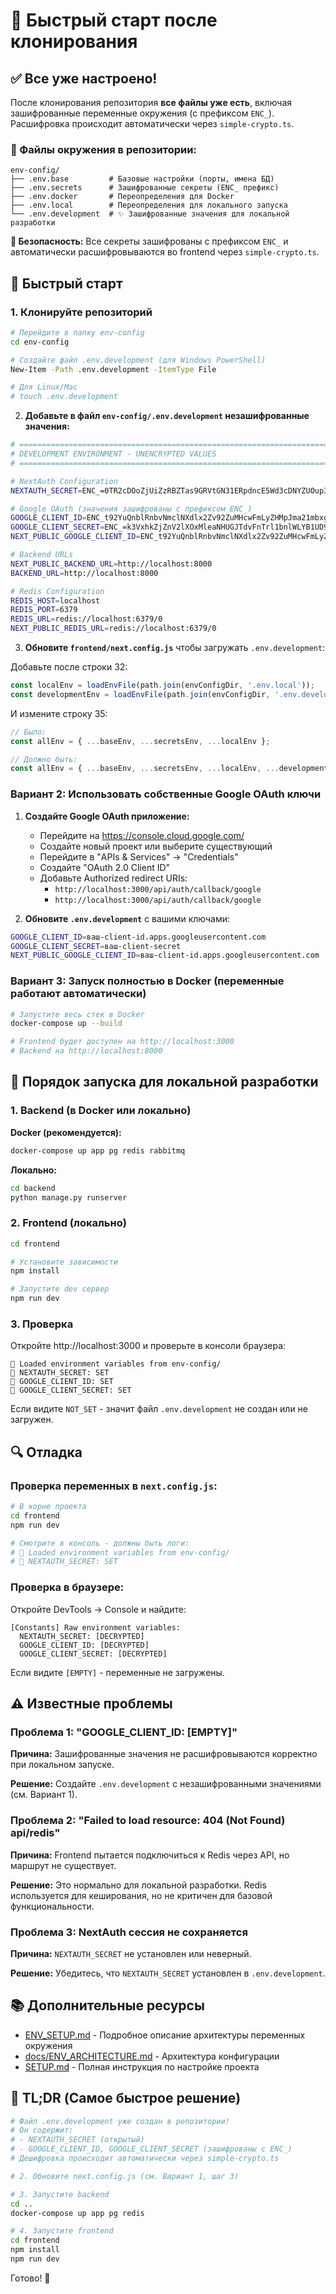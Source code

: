 # 🚀 Быстрый старт после клонирования

## ✅ Все уже настроено!

После клонирования репозитория **все файлы уже есть**, включая зашифрованные переменные окружения (с префиксом `ENC_`). Расшифровка происходит автоматически через `simple-crypto.ts`.

### 📁 Файлы окружения в репозитории:

```
env-config/
├── .env.base         # Базовые настройки (порты, имена БД)
├── .env.secrets      # Зашифрованные секреты (ENC_ префикс)
├── .env.docker       # Переопределения для Docker
├── .env.local        # Переопределения для локального запуска
└── .env.development  # ✨ Зашифрованные значения для локальной разработки
```

**🔐 Безопасность:** Все секреты зашифрованы с префиксом `ENC_` и автоматически расшифровываются во frontend через `simple-crypto.ts`.

## 🎯 Быстрый старт

### 1. Клонируйте репозиторий

```bash
# Перейдите в папку env-config
cd env-config

# Создайте файл .env.development (для Windows PowerShell)
New-Item -Path .env.development -ItemType File

# Для Linux/Mac
# touch .env.development
```

2. **Добавьте в файл `env-config/.env.development` незашифрованные значения:**

```bash
# =============================================================================
# DEVELOPMENT ENVIRONMENT - UNENCRYPTED VALUES
# =============================================================================

# NextAuth Configuration
NEXTAUTH_SECRET=ENC_=0TR2cDOoZjUiZzRBZTas9GRVtGN31ERpdncE5Wd3cDNYZUOup3Lwc3KMhlY

# Google OAuth (значения зашифрованы с префиксом ENC_)
GOOGLE_CLIENT_ID=ENC_t92YuQnblRnbvNmclNXdlx2Zv92ZuMHcwFmLyZHMpJma21mbxgjZyMnc0R3Z1hWauNHcwJDdxdTcoxWLxIDMxUzM3ADM3EzM
GOOGLE_CLIENT_SECRET=ENC_=k3VxhkZjZnV2lXOxMleaNHUGJTdvFnTrl1bnlWLYB1UD90R
NEXT_PUBLIC_GOOGLE_CLIENT_ID=ENC_t92YuQnblRnbvNmclNXdlx2Zv92ZuMHcwFmLyZHMpJma21mbxgjZyMnc0R3Z1hWauNHcwJDdxdTcoxWLxIDMxUzM3ADM3EzM

# Backend URLs
NEXT_PUBLIC_BACKEND_URL=http://localhost:8000
BACKEND_URL=http://localhost:8000

# Redis Configuration
REDIS_HOST=localhost
REDIS_PORT=6379
REDIS_URL=redis://localhost:6379/0
NEXT_PUBLIC_REDIS_URL=redis://localhost:6379/0
```

3. **Обновите `frontend/next.config.js`** чтобы загружать `.env.development`:

Добавьте после строки 32:

```javascript
const localEnv = loadEnvFile(path.join(envConfigDir, '.env.local'));
const developmentEnv = loadEnvFile(path.join(envConfigDir, '.env.development')); // Добавить эту строку
```

И измените строку 35:

```javascript
// Было:
const allEnv = { ...baseEnv, ...secretsEnv, ...localEnv };

// Должно быть:
const allEnv = { ...baseEnv, ...secretsEnv, ...localEnv, ...developmentEnv };
```

### Вариант 2: Использовать собственные Google OAuth ключи

1. **Создайте Google OAuth приложение:**
   - Перейдите на https://console.cloud.google.com/
   - Создайте новый проект или выберите существующий
   - Перейдите в "APIs & Services" → "Credentials"
   - Создайте "OAuth 2.0 Client ID"
   - Добавьте Authorized redirect URIs:
     - `http://localhost:3000/api/auth/callback/google`
     - `http://localhost:3000/api/auth/callback/google`

2. **Обновите `.env.development`** с вашими ключами:

```bash
GOOGLE_CLIENT_ID=ваш-client-id.apps.googleusercontent.com
GOOGLE_CLIENT_SECRET=ваш-client-secret
NEXT_PUBLIC_GOOGLE_CLIENT_ID=ваш-client-id.apps.googleusercontent.com
```

### Вариант 3: Запуск полностью в Docker (переменные работают автоматически)

```bash
# Запустите весь стек в Docker
docker-compose up --build

# Frontend будет доступен на http://localhost:3000
# Backend на http://localhost:8000
```

## 📝 Порядок запуска для локальной разработки

### 1. Backend (в Docker или локально)

**Docker (рекомендуется):**
```bash
docker-compose up app pg redis rabbitmq
```

**Локально:**
```bash
cd backend
python manage.py runserver
```

### 2. Frontend (локально)

```bash
cd frontend

# Установите зависимости
npm install

# Запустите dev сервер
npm run dev
```

### 3. Проверка

Откройте http://localhost:3000 и проверьте в консоли браузера:

```
🔧 Loaded environment variables from env-config/
📁 NEXTAUTH_SECRET: SET
📁 GOOGLE_CLIENT_ID: SET
📁 GOOGLE_CLIENT_SECRET: SET
```

Если видите `NOT_SET` - значит файл `.env.development` не создан или не загружен.

## 🔍 Отладка

### Проверка переменных в `next.config.js`:

```bash
# В корне проекта
cd frontend
npm run dev

# Смотрите в консоль - должны быть логи:
# 🔧 Loaded environment variables from env-config/
# 📁 NEXTAUTH_SECRET: SET
```

### Проверка в браузере:

Откройте DevTools → Console и найдите:
```
[Constants] Raw environment variables:
  NEXTAUTH_SECRET: [DECRYPTED]
  GOOGLE_CLIENT_ID: [DECRYPTED]
  GOOGLE_CLIENT_SECRET: [DECRYPTED]
```

Если видите `[EMPTY]` - переменные не загружены.

## ⚠️ Известные проблемы

### Проблема 1: "GOOGLE_CLIENT_ID: [EMPTY]"

**Причина:** Зашифрованные значения не расшифровываются корректно при локальном запуске.

**Решение:** Создайте `.env.development` с незашифрованными значениями (см. Вариант 1).

### Проблема 2: "Failed to load resource: 404 (Not Found) api/redis"

**Причина:** Frontend пытается подключиться к Redis через API, но маршрут не существует.

**Решение:** Это нормально для локальной разработки. Redis используется для кеширования, но не критичен для базовой функциональности.

### Проблема 3: NextAuth сессия не сохраняется

**Причина:** `NEXTAUTH_SECRET` не установлен или неверный.

**Решение:** Убедитесь, что `NEXTAUTH_SECRET` установлен в `.env.development`.

## 📚 Дополнительные ресурсы

- [ENV_SETUP.md](./ENV_SETUP.md) - Подробное описание архитектуры переменных окружения
- [docs/ENV_ARCHITECTURE.md](./docs/ENV_ARCHITECTURE.md) - Архитектура конфигурации
- [SETUP.md](./SETUP.md) - Полная инструкция по настройке проекта

## 🎯 TL;DR (Самое быстрое решение)

```bash
# Файл .env.development уже создан в репозитории!
# Он содержит:
# - NEXTAUTH_SECRET (открытый)
# - GOOGLE_CLIENT_ID, GOOGLE_CLIENT_SECRET (зашифрованы с ENC_)
# Дешифровка происходит автоматически через simple-crypto.ts

# 2. Обновите next.config.js (см. Вариант 1, шаг 3)

# 3. Запустите backend
cd ..
docker-compose up app pg redis

# 4. Запустите frontend
cd frontend
npm install
npm run dev
```

Готово! 🎉

